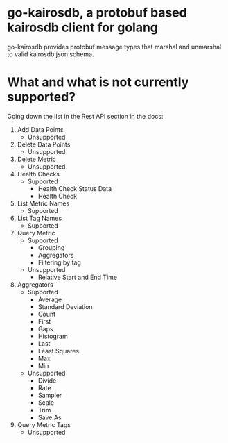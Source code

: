 # go-kairosdb, a protobuf based kairosdb client for golang

go-kairosdb provides protobuf message types that marshal and unmarshal to valid kairosdb json schema.


# What and what is not currently supported?

Going down the list in the Rest API section in the docs:

1. Add Data Points
    - Unsupported
2. Delete Data Points
    - Unsupported
3. Delete Metric
    - Unsupported
4. Health Checks
    - Supported
        * Health Check Status Data
        * Health Check
5. List Metric Names
    - Supported
6. List Tag Names
    - Supported
7. Query Metric
    - Supported
        * Grouping
        * Aggregators
        * Filtering by tag
    - Unsupported
        * Relative Start and End Time
8. Aggregators
    - Supported
        * Average
        * Standard Deviation
        * Count
        * First
        * Gaps
        * Histogram
        * Last
        * Least Squares
        * Max
        * Min
    - Unsupported
        * Divide
        * Rate
        * Sampler
        * Scale
        * Trim
        * Save As
9. Query Metric Tags
    - Unsupported
